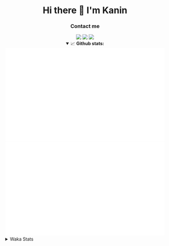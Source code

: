 <div align="center">
 <h1>Hi there 👋 I'm Kanin</h1>
 <h3>Contact me</h3>
 <a href="mailto:im@kanin.dev"><img src="https://img.shields.io/badge/gmail-%23D14836.svg?&style=for-the-badge&logo=gmail&logoColor=white"/></a>
 <a href="https://twitter.com/KaninTwt"><img src="https://img.shields.io/badge/twitter-%231DA1F2.svg?&style=for-the-badge&logo=twitter&logoColor=white"/></a>
 <a href="https://www.linkedin.com/in/KaninDev"><img src="https://img.shields.io/badge/linkedin-%230077B5.svg?&style=for-the-badge&logo=linkedin&logoColor=white"/></a>
<details open>
  <summary>📈 <b>Github stats:</b></summary>
  <img src="https://github.com/Kanin/Kanin/blob/master/scripts/GitHubStats/generated/overview.svg"/>
  <img src="https://github.com/Kanin/Kanin/blob/master/scripts/GitHubStats/generated/languages.svg"/>
</details>
</div>

<details>
 <summary>Waka Stats</summary>

<!--START_SECTION:waka-->
![Code Time](http://img.shields.io/badge/Code%20Time-2%2C915%20hrs%204%20mins-blue)

![Profile Views](http://img.shields.io/badge/Profile%20Views-2-blue)

![Lines of code](https://img.shields.io/badge/From%20Hello%20World%20I%27ve%20Written-815.2%20thousand%20lines%20of%20code-blue)

**🐱 My GitHub Data** 

> 📦 183.0 kB Used in GitHub's Storage 
 > 
> 🏆 211 Contributions in the Year 2025
 > 
> 💼 Opted to Hire
 > 
> 📜 29 Public Repositories 
 > 
> 🔑 19 Private Repositories 
 > 
**I'm an Early 🐤** 

```text
🌞 Morning                2848 commits        ███████░░░░░░░░░░░░░░░░░░   28.63 % 
🌆 Daytime                2858 commits        ███████░░░░░░░░░░░░░░░░░░   28.74 % 
🌃 Evening                2908 commits        ███████░░░░░░░░░░░░░░░░░░   29.24 % 
🌙 Night                  1332 commits        ███░░░░░░░░░░░░░░░░░░░░░░   13.39 % 
```
📅 **I'm Most Productive on Monday** 

```text
Monday                   2005 commits        █████░░░░░░░░░░░░░░░░░░░░   20.16 % 
Tuesday                  1421 commits        ████░░░░░░░░░░░░░░░░░░░░░   14.29 % 
Wednesday                972 commits         ██░░░░░░░░░░░░░░░░░░░░░░░   09.77 % 
Thursday                 1562 commits        ████░░░░░░░░░░░░░░░░░░░░░   15.70 % 
Friday                   1627 commits        ████░░░░░░░░░░░░░░░░░░░░░   16.36 % 
Saturday                 904 commits         ██░░░░░░░░░░░░░░░░░░░░░░░   09.09 % 
Sunday                   1455 commits        ████░░░░░░░░░░░░░░░░░░░░░   14.63 % 
```


📊 **This Week I Spent My Time On** 

```text
🕑︎ Time Zone: America/New_York

💬 Programming Languages: 
Python                   23 hrs 30 mins      █████████████████████████   99.33 % 
Bash                     7 mins              ░░░░░░░░░░░░░░░░░░░░░░░░░   00.55 % 
Text                     1 min               ░░░░░░░░░░░░░░░░░░░░░░░░░   00.10 % 
Other                    0 secs              ░░░░░░░░░░░░░░░░░░░░░░░░░   00.02 % 

🔥 Editors: 
VS Code                  23 hrs 39 mins      █████████████████████████   100.00 % 

🐱‍💻 Projects: 
Bot                      13 hrs 15 mins      ██████████████░░░░░░░░░░░   56.04 % 
Maki Bot                 7 hrs 46 mins       ████████░░░░░░░░░░░░░░░░░   32.87 % 
Maki Website             1 hr 48 mins        ██░░░░░░░░░░░░░░░░░░░░░░░   07.62 % 
website-new              49 mins             █░░░░░░░░░░░░░░░░░░░░░░░░   03.47 % 

💻 Operating System: 
Windows                  23 hrs 39 mins      █████████████████████████   100.00 % 
```

**I Mostly Code in Python** 

```text
Python                   32 repos            ████████████████░░░░░░░░░   62.75 % 
TypeScript               6 repos             ███░░░░░░░░░░░░░░░░░░░░░░   11.76 % 
Java                     5 repos             ██░░░░░░░░░░░░░░░░░░░░░░░   09.80 % 
HTML                     3 repos             █░░░░░░░░░░░░░░░░░░░░░░░░   05.88 % 
Kotlin                   1 repo              ░░░░░░░░░░░░░░░░░░░░░░░░░   01.96 % 
```



**Timeline**

![Lines of Code chart](https://raw.githubusercontent.com/Kanin/Kanin/master/assets/bar_graph.png)


 Last Updated on 11/09/2025 12:10:32 UTC
<!--END_SECTION:waka-->
</details>
